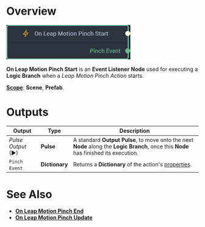 # Overview

![The On Leap Motion Pinch Start Node.](../../../.gitbook/assets/onleapmotionpinchstartnode20241.png)

**On Leap Motion Pinch Start** is an **Event Listener** **Node** used for executing a **Logic Branch** when a *Leap Motion Pinch Action* starts.

[**Scope**](../../overview.md#scopes): **Scene**, **Prefab**.


# Outputs

|Output|Type|Description|
|---|---|---|
|*Pulse Output* (►)|**Pulse**|A standard **Output Pulse**, to move onto the next **Node** along the **Logic Branch**, once this **Node** has finished its execution.|
| `Pinch Event` | **Dictionary** |Returns a **Dictionary** of the action's [properties](README.md#properties). |

# See Also

* [**On Leap Motion Pinch End**](on-leapmotion-pinch-end.md)
* [**On Leap Motion Pinch Update**](on-leapmotion-pinch-update.md)
